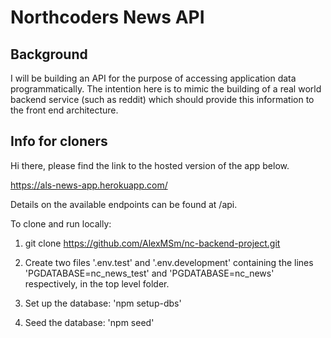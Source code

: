 # Northcoders News API

## Background

I will be building an API for the purpose of accessing application data programmatically. The intention here is to mimic the building of a real world backend service (such as reddit) which should provide this information to the front end architecture.


## Info for cloners

Hi there, please find the link to the hosted version of the app below.

https://als-news-app.herokuapp.com/

Details on the available endpoints can be found at /api.

To clone and run locally:

1. git clone https://github.com/AlexMSm/nc-backend-project.git

2. Create two files '.env.test' and '.env.development' containing the lines 'PGDATABASE=nc_news_test' and 'PGDATABASE=nc_news' respectively, in the top level folder.

3. Set up the database: 'npm setup-dbs'

4. Seed the database: 'npm seed'